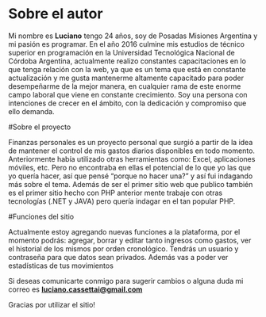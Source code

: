 # Sobre el autor

Mi nombre es **Luciano** tengo 24 años, soy de Posadas Misiones Argentina y mi pasión es programar. En el año 2016 culmine mis estudios de técnico superior en programación en la Universidad Tecnológica Nacional de Córdoba Argentina, actualmente realizo constantes capacitaciones en lo que tenga relación con la web, ya que es un tema que está en constante actualización y me gusta mantenerme altamente capacitado para poder desempeñarme de la mejor manera, en cualquier rama de este enorme campo laboral que viene en constante crecimiento. Soy una persona con intenciones de crecer en el ámbito, con la dedicación y compromiso que ello demanda.

#Sobre el proyecto

Finanzas personales es un proyecto personal que surgió a partir de la idea de mantener el control de mis gastos diarios disponibles en todo momento. Anteriormente había utilizado otras herramientas como:  Excel, aplicaciones móviles, etc. Pero no encontraba en ellas el potencial de lo que yo las que yo quería hacer, así que pensé “porque no hacer una?” y así fui indagando más sobre el tema.
Además de ser el primer sitio web que publico también es el primer sitio hecho con PHP anterior mente trabaje con otras tecnologías (.NET y JAVA) pero quería indagar en el tan popular PHP.

#Funciones del sitio

Actualmente estoy agregando nuevas funciones a la plataforma,  por el momento podrás: agregar, borrar y editar  tanto ingresos como gastos, ver el historial de los mismos por orden cronológico. Tendrás un usuario y contraseña para que datos sean privados.  Además vas a poder ver estadísticas de tus movimientos


Si deseas comunicarte conmigo para sugerir cambios o alguna duda mi correo es **luciano.cassettai@gmail.com**

Gracias por utilizar el sitio!  


